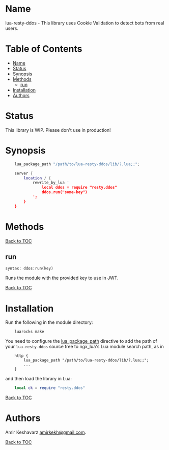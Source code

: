 Name
====

lua-resty-ddos - This library uses Cookie Validation to detect bots from real users.

Table of Contents
=================

* [Name](#name)
* [Status](#status)
* [Synopsis](#synopsis)
* [Methods](#methods)
    * [run](#run)
* [Installation](#installation)
* [Authors](#authors)

Status
======

This library is WIP. Please don't use in production!

Synopsis
========
```lua
    lua_package_path "/path/to/lua-resty-ddos/lib/?.lua;;";

    server {
        location / {
            rewrite_by_lua '
                local ddos = require "resty.ddos"
                ddos.run("some-key")
            ';
        }
    }
```

Methods
=======

[Back to TOC](#table-of-contents)

run
---
`syntax: ddos:run(key)`

Runs the module with the provided key to use in JWT.

[Back to TOC](#table-of-contents)

Installation
============

Run the following in the module directory:
```
    luarocks make
```

You need to configure
the [lua_package_path](https://github.com/chaoslawful/lua-nginx-module#lua_package_path) directive to
add the path of your `lua-resty-ddos` source tree to ngx_lua's Lua module search path, as in

```
    http {
        lua_package_path "/path/to/lua-resty-ddos/lib/?.lua;;";
        ...
    }
```


and then load the library in Lua:

```lua
    local ck = require "resty.ddos"
```

[Back to TOC](#table-of-contents)

Authors
=======

Amir Keshavarz <amirkekh@gmail.com>.

[Back to TOC](#table-of-contents)
